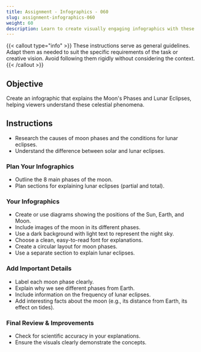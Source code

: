 ```yaml
---
title: Assignment - Infographics - 060
slug: assignment-infographics-060
weight: 60
description: Learn to create visually engaging infographics with these practical ICT assignments designed to enhance creativity, critical thinking, and digital communication skills. Perfect for mastering infographic tools and presenting complex ideas effectively.
---
```


{{< callout type="info" >}}
These instructions serve as general guidelines. Adapt them as needed to suit the specific requirements of the task or creative vision. Avoid following them rigidly without considering the context.
{{< /callout >}}


## Objective

Create an infographic that explains the Moon's Phases and Lunar Eclipses, helping viewers understand these celestial phenomena.

## Instructions

- Research the causes of moon phases and the conditions for lunar eclipses.
- Understand the difference between solar and lunar eclipses.

### Plan Your Infographics

- Outline the 8 main phases of the moon.
- Plan sections for explaining lunar eclipses (partial and total).

### Your Infographics

- Create or use diagrams showing the positions of the Sun, Earth, and Moon.
- Include images of the moon in its different phases.
- Use a dark background with light text to represent the night sky.
- Choose a clean, easy-to-read font for explanations.
- Create a circular layout for moon phases.
- Use a separate section to explain lunar eclipses.

### Add Important Details

- Label each moon phase clearly.
- Explain why we see different phases from Earth.
- Include information on the frequency of lunar eclipses.
- Add interesting facts about the moon (e.g., its distance from Earth, its effect on tides).

### Final Review & Improvements

- Check for scientific accuracy in your explanations.
- Ensure the visuals clearly demonstrate the concepts.

